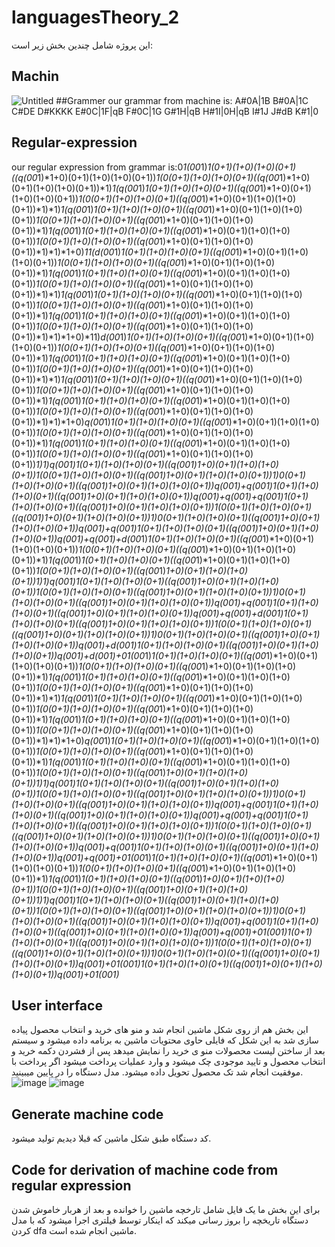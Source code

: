 # languagesTheory_2
این پروژه شامل چندین بخش زیر است:
## Machin
![Untitled](https://user-images.githubusercontent.com/75057732/173904078-ef94cb8c-f0b3-4b33-b7ac-6c94213d1f41.jpg)
##Grammer
our grammar from machine is:
A#0A|1B
B#0A|1C
C#DE
D#KKKK
E#0C|1F|qB
F#0C|1G
G#1H|qB
H#1I|0H|qB
I#1J
J#dB
K#1|0
## Regular-expression
our regular expression from grammar is:0*1(00*1)*1(0+1)(1+0)(1+0)(0+1)((q(00*1)*1+0)(0+1)(1+0)(1+0)(0+1))*1(0(0+1)(1+0)(1+0)(0+1)((q(00*1)*1+0)(0+1)(1+0)(1+0)(0+1))*1)*1(q(00*1)*1(0+1)(1+0)(1+0)(0+1)((q(00*1)*1+0)(0+1)(1+0)(1+0)(0+1))*1(0(0+1)(1+0)(1+0)(0+1)((q(00*1)*1+0)(0+1)(1+0)(1+0)(0+1))*1)*1)*1(q(00*1)*1(0+1)(1+0)(1+0)(0+1)((q(00*1)*1+0)(0+1)(1+0)(1+0)(0+1))*1(0(0+1)(1+0)(1+0)(0+1)((q(00*1)*1+0)(0+1)(1+0)(1+0)(0+1))*1)*1(q(00*1)*1(0+1)(1+0)(1+0)(0+1)((q(00*1)*1+0)(0+1)(1+0)(1+0)(0+1))*1(0(0+1)(1+0)(1+0)(0+1)((q(00*1)*1+0)(0+1)(1+0)(1+0)(0+1))*1)*1)*1+0)*11(d(00*1)*1(0+1)(1+0)(1+0)(0+1)((q(00*1)*1+0)(0+1)(1+0)(1+0)(0+1))*1(0(0+1)(1+0)(1+0)(0+1)((q(00*1)*1+0)(0+1)(1+0)(1+0)(0+1))*1)*1(q(00*1)*1(0+1)(1+0)(1+0)(0+1)((q(00*1)*1+0)(0+1)(1+0)(1+0)(0+1))*1(0(0+1)(1+0)(1+0)(0+1)((q(00*1)*1+0)(0+1)(1+0)(1+0)(0+1))*1)*1)*1(q(00*1)*1(0+1)(1+0)(1+0)(0+1)((q(00*1)*1+0)(0+1)(1+0)(1+0)(0+1))*1(0(0+1)(1+0)(1+0)(0+1)((q(00*1)*1+0)(0+1)(1+0)(1+0)(0+1))*1)*1(q(00*1)*1(0+1)(1+0)(1+0)(0+1)((q(00*1)*1+0)(0+1)(1+0)(1+0)(0+1))*1(0(0+1)(1+0)(1+0)(0+1)((q(00*1)*1+0)(0+1)(1+0)(1+0)(0+1))*1)*1)*1+0)*11)*d(00*1)*1(0+1)(1+0)(1+0)(0+1)((q(00*1)*1+0)(0+1)(1+0)(1+0)(0+1))*1(0(0+1)(1+0)(1+0)(0+1)((q(00*1)*1+0)(0+1)(1+0)(1+0)(0+1))*1)*1(q(00*1)*1(0+1)(1+0)(1+0)(0+1)((q(00*1)*1+0)(0+1)(1+0)(1+0)(0+1))*1(0(0+1)(1+0)(1+0)(0+1)((q(00*1)*1+0)(0+1)(1+0)(1+0)(0+1))*1)*1)*1(q(00*1)*1(0+1)(1+0)(1+0)(0+1)((q(00*1)*1+0)(0+1)(1+0)(1+0)(0+1))*1(0(0+1)(1+0)(1+0)(0+1)((q(00*1)*1+0)(0+1)(1+0)(1+0)(0+1))*1)*1(q(00*1)*1(0+1)(1+0)(1+0)(0+1)((q(00*1)*1+0)(0+1)(1+0)(1+0)(0+1))*1(0(0+1)(1+0)(1+0)(0+1)((q(00*1)*1+0)(0+1)(1+0)(1+0)(0+1))*1)*1)*1+0)*q(00*1)*1(0+1)(1+0)(1+0)(0+1)((q(00*1)*1+0)(0+1)(1+0)(1+0)(0+1))*1(0(0+1)(1+0)(1+0)(0+1)((q(00*1)*1+0)(0+1)(1+0)(1+0)(0+1))*1)*1(q(00*1)*1(0+1)(1+0)(1+0)(0+1)((q(00*1)*1+0)(0+1)(1+0)(1+0)(0+1))*1(0(0+1)(1+0)(1+0)(0+1)((q(00*1)*1+0)(0+1)(1+0)(1+0)(0+1))*1)*1)*q(00*1)*1(0+1)(1+0)(1+0)(0+1)((q(00*1)*1+0)(0+1)(1+0)(1+0)(0+1))*1(0(0+1)(1+0)(1+0)(0+1)((q(00*1)*1+0)(0+1)(1+0)(1+0)(0+1))*1)*0(0+1)(1+0)(1+0)(0+1)((q(00*1)*1+0)(0+1)(1+0)(1+0)(0+1))*q(00*1)*+q(00*1)*1(0+1)(1+0)(1+0)(0+1)((q(00*1)*1+0)(0+1)(1+0)(1+0)(0+1))*q(00*1)*+q(00*1)*+q(00*1)*1(0+1)(1+0)(1+0)(0+1)((q(00*1)*1+0)(0+1)(1+0)(1+0)(0+1))*1(0(0+1)(1+0)(1+0)(0+1)((q(00*1)*1+0)(0+1)(1+0)(1+0)(0+1))*1)*0(0+1)(1+0)(1+0)(0+1)((q(00*1)*1+0)(0+1)(1+0)(1+0)(0+1))*q(00*1)*+q(00*1)*1(0+1)(1+0)(1+0)(0+1)((q(00*1)*1+0)(0+1)(1+0)(1+0)(0+1))*q(00*1)*+q(00*1)*+d(00*1)*1(0+1)(1+0)(1+0)(0+1)((q(00*1)*1+0)(0+1)(1+0)(1+0)(0+1))*1(0(0+1)(1+0)(1+0)(0+1)((q(00*1)*1+0)(0+1)(1+0)(1+0)(0+1))*1)*1(q(00*1)*1(0+1)(1+0)(1+0)(0+1)((q(00*1)*1+0)(0+1)(1+0)(1+0)(0+1))*1(0(0+1)(1+0)(1+0)(0+1)((q(00*1)*1+0)(0+1)(1+0)(1+0)(0+1))*1)*1)*q(00*1)*1(0+1)(1+0)(1+0)(0+1)((q(00*1)*1+0)(0+1)(1+0)(1+0)(0+1))*1(0(0+1)(1+0)(1+0)(0+1)((q(00*1)*1+0)(0+1)(1+0)(1+0)(0+1))*1)*0(0+1)(1+0)(1+0)(0+1)((q(00*1)*1+0)(0+1)(1+0)(1+0)(0+1))*q(00*1)*+q(00*1)*1(0+1)(1+0)(1+0)(0+1)((q(00*1)*1+0)(0+1)(1+0)(1+0)(0+1))*q(00*1)*+q(00*1)*+d(00*1)*1(0+1)(1+0)(1+0)(0+1)((q(00*1)*1+0)(0+1)(1+0)(1+0)(0+1))*1(0(0+1)(1+0)(1+0)(0+1)((q(00*1)*1+0)(0+1)(1+0)(1+0)(0+1))*1)*0(0+1)(1+0)(1+0)(0+1)((q(00*1)*1+0)(0+1)(1+0)(1+0)(0+1))*q(00*1)*+d(00*1)*1(0+1)(1+0)(1+0)(0+1)((q(00*1)*1+0)(0+1)(1+0)(1+0)(0+1))*q(00*1)*+d(00*1)*+0*1(00*1)*1(0+1)(1+0)(1+0)(0+1)((q(00*1)*1+0)(0+1)(1+0)(1+0)(0+1))*1(0(0+1)(1+0)(1+0)(0+1)((q(00*1)*1+0)(0+1)(1+0)(1+0)(0+1))*1)*1(q(00*1)*1(0+1)(1+0)(1+0)(0+1)((q(00*1)*1+0)(0+1)(1+0)(1+0)(0+1))*1(0(0+1)(1+0)(1+0)(0+1)((q(00*1)*1+0)(0+1)(1+0)(1+0)(0+1))*1)*1)*1(q(00*1)*1(0+1)(1+0)(1+0)(0+1)((q(00*1)*1+0)(0+1)(1+0)(1+0)(0+1))*1(0(0+1)(1+0)(1+0)(0+1)((q(00*1)*1+0)(0+1)(1+0)(1+0)(0+1))*1)*1(q(00*1)*1(0+1)(1+0)(1+0)(0+1)((q(00*1)*1+0)(0+1)(1+0)(1+0)(0+1))*1(0(0+1)(1+0)(1+0)(0+1)((q(00*1)*1+0)(0+1)(1+0)(1+0)(0+1))*1)*1)*1+0)*q(00*1)*1(0+1)(1+0)(1+0)(0+1)((q(00*1)*1+0)(0+1)(1+0)(1+0)(0+1))*1(0(0+1)(1+0)(1+0)(0+1)((q(00*1)*1+0)(0+1)(1+0)(1+0)(0+1))*1)*1(q(00*1)*1(0+1)(1+0)(1+0)(0+1)((q(00*1)*1+0)(0+1)(1+0)(1+0)(0+1))*1(0(0+1)(1+0)(1+0)(0+1)((q(00*1)*1+0)(0+1)(1+0)(1+0)(0+1))*1)*1)*q(00*1)*1(0+1)(1+0)(1+0)(0+1)((q(00*1)*1+0)(0+1)(1+0)(1+0)(0+1))*1(0(0+1)(1+0)(1+0)(0+1)((q(00*1)*1+0)(0+1)(1+0)(1+0)(0+1))*1)*0(0+1)(1+0)(1+0)(0+1)((q(00*1)*1+0)(0+1)(1+0)(1+0)(0+1))*q(00*1)*+q(00*1)*1(0+1)(1+0)(1+0)(0+1)((q(00*1)*1+0)(0+1)(1+0)(1+0)(0+1))*q(00*1)*+q(00*1)*+q(00*1)*1(0+1)(1+0)(1+0)(0+1)((q(00*1)*1+0)(0+1)(1+0)(1+0)(0+1))*1(0(0+1)(1+0)(1+0)(0+1)((q(00*1)*1+0)(0+1)(1+0)(1+0)(0+1))*1)*0(0+1)(1+0)(1+0)(0+1)((q(00*1)*1+0)(0+1)(1+0)(1+0)(0+1))*q(00*1)*+q(00*1)*1(0+1)(1+0)(1+0)(0+1)((q(00*1)*1+0)(0+1)(1+0)(1+0)(0+1))*q(00*1)*+q(00*1)*+0*1(00*1)*1(0+1)(1+0)(1+0)(0+1)((q(00*1)*1+0)(0+1)(1+0)(1+0)(0+1))*1(0(0+1)(1+0)(1+0)(0+1)((q(00*1)*1+0)(0+1)(1+0)(1+0)(0+1))*1)*1(q(00*1)*1(0+1)(1+0)(1+0)(0+1)((q(00*1)*1+0)(0+1)(1+0)(1+0)(0+1))*1(0(0+1)(1+0)(1+0)(0+1)((q(00*1)*1+0)(0+1)(1+0)(1+0)(0+1))*1)*1)*q(00*1)*1(0+1)(1+0)(1+0)(0+1)((q(00*1)*1+0)(0+1)(1+0)(1+0)(0+1))*1(0(0+1)(1+0)(1+0)(0+1)((q(00*1)*1+0)(0+1)(1+0)(1+0)(0+1))*1)*0(0+1)(1+0)(1+0)(0+1)((q(00*1)*1+0)(0+1)(1+0)(1+0)(0+1))*q(00*1)*+q(00*1)*1(0+1)(1+0)(1+0)(0+1)((q(00*1)*1+0)(0+1)(1+0)(1+0)(0+1))*q(00*1)*+q(00*1)*+0*1(00*1)*1(0+1)(1+0)(1+0)(0+1)((q(00*1)*1+0)(0+1)(1+0)(1+0)(0+1))*1(0(0+1)(1+0)(1+0)(0+1)((q(00*1)*1+0)(0+1)(1+0)(1+0)(0+1))*1)*0(0+1)(1+0)(1+0)(0+1)((q(00*1)*1+0)(0+1)(1+0)(1+0)(0+1))*q(00*1)*+0*1(00*1)*1(0+1)(1+0)(1+0)(0+1)((q(00*1)*1+0)(0+1)(1+0)(1+0)(0+1))*q(00*1)*+0*1(00*1)*
## User interface
این بخش هم از روی شکل ماشین انجام شد و منو های خرید و انتخاب محصول پیاده سازی شد به این شکل که فایلی حاوی محتویات ماشین به برنامه داده میشود و سیستم بعد از ساختن لیست محصولات منو ی خرید را نمایش میدهد پس از فشردن دکمه خرید و انتخاب محصول و تایید موجودی چک میشود و وارد عملیات پرداخت میشود اگر پرداخت با موفقیت انجام شد تک محصول تحویل داده میشود. مدل دستگاه را در پایین میبینید.
![image](https://user-images.githubusercontent.com/75057732/173906440-dfb70403-a3e0-4fd0-9a0a-50329aa98289.png)
![image](https://user-images.githubusercontent.com/75057732/173906562-c341ffe5-bc64-4ee1-bc8d-7e11e6bb460c.png)
## Generate machine code
کد دستگاه طبق شکل ماشین که قبلا دیدیم تولید میشود.
## Code for derivation of machine code from regular expression
برای این بخش ما یک فایل شامل تارخچه ماشین را خوانده و بعد از هربار خاموش شدن دستگاه تاریخچه را بروز رسانی میکند که اینکار توسط فیلتری اجرا میشود که با مدل کردن dfa ماشین انجام شده است.

